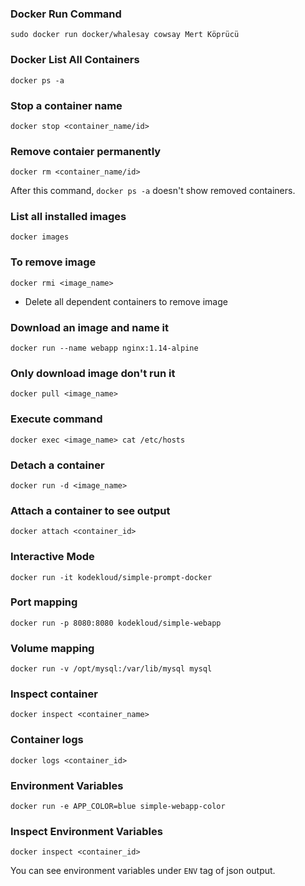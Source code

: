 ### Docker Run Command
``sudo docker run docker/whalesay cowsay Mert Köprücü``

### Docker List All Containers
``docker ps -a``

### Stop a container name
``docker stop <container_name/id>``

### Remove contaier permanently
``docker rm <container_name/id>``

After this command, ``docker ps -a`` doesn't show removed containers.

### List all installed images
``docker images``

### To remove image
``docker rmi <image_name>``

- Delete all dependent containers to remove image

### Download an image and name it
``docker run --name webapp nginx:1.14-alpine``

### Only download image don't run it
``docker pull <image_name>``

### Execute command
``docker exec <image_name> cat /etc/hosts``

### Detach a container
``docker run -d <image_name>``

### Attach a container to see output 
``docker attach <container_id>``

### Interactive Mode
``docker run -it kodekloud/simple-prompt-docker``

### Port mapping
``docker run -p 8080:8080 kodekloud/simple-webapp``

### Volume mapping
``docker run -v /opt/mysql:/var/lib/mysql mysql``

### Inspect container
``docker inspect <container_name>``

### Container logs
``docker logs <container_id>``

### Environment Variables
``docker run -e APP_COLOR=blue simple-webapp-color``

### Inspect Environment Variables
``docker inspect <container_id>``

You can see environment variables under ``ENV`` tag of json output.

